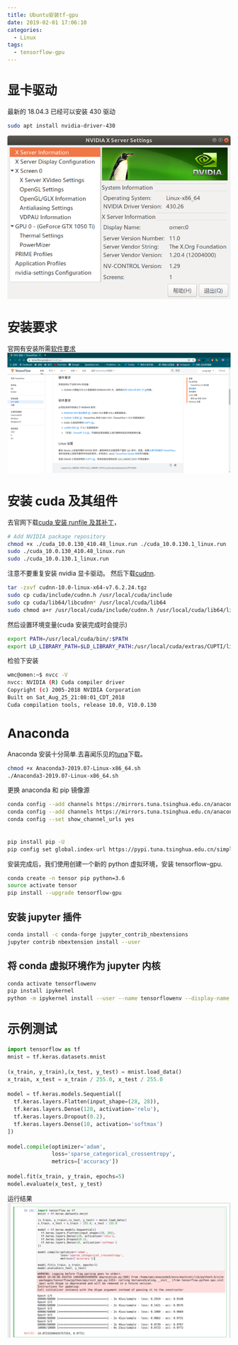 ```yaml
---
title: Ubuntu安装tf-gpu
date: 2019-02-01 17:06:10
categories:
  - Linux
tags:
  - tensorflow-gpu
---
```


# 显卡驱动

最新的 18.04.3 已经可以安装 430 驱动

```bash
sudo apt install nvidia-driver-430
```

<!-- more -->

![](Ubuntu-install-tf-gpu/driver1.png)

# 安装要求

官网有安装所需[软件要求](https://tensorflow.google.cn/install/gpu)
![](Ubuntu-install-tf-gpu/tensor1.png)

# 安装 cuda 及其组件

去官网下载[cuda 安装 runfile 及其补丁](https://developer.nvidia.com/cuda-10.0-download-archive)，

```bash
# Add NVIDIA package repository
chmod +x ./cuda_10.0.130_410.48_linux.run ./cuda_10.0.130.1_linux.run
sudo ./cuda_10.0.130_410.48_linux.run
sudo ./cuda_10.0.130.1_linux.run
```

注意不要重复安装 nvidia 显卡驱动。
然后下载[cudnn](https://developer.nvidia.com/rdp/cudnn-archive).

```bash
tar -zxvf cudnn-10.0-linux-x64-v7.6.2.24.tgz
sudo cp cuda/include/cudnn.h /usr/local/cuda/include
sudo cp cuda/lib64/libcudnn* /usr/local/cuda/lib64
sudo chmod a+r /usr/local/cuda/include/cudnn.h /usr/local/cuda/lib64/libcudnn*
```

然后设置环境变量(cuda 安装完成时会提示)

```bash
export PATH=/usr/local/cuda/bin/:$PATH
export LD_LIBRARY_PATH=$LD_LIBRARY_PATH:/usr/local/cuda/extras/CUPTI/lib64
```

检验下安装

```bash
wmc@omen:~$ nvcc -V
nvcc: NVIDIA (R) Cuda compiler driver
Copyright (c) 2005-2018 NVIDIA Corporation
Built on Sat_Aug_25_21:08:01_CDT_2018
Cuda compilation tools, release 10.0, V10.0.130
```

# Anaconda

Anaconda 安装十分简单.去喜闻乐见的[tuna](https://mirrors.tuna.tsinghua.edu.cn/anaconda/archive/Anaconda3-2019.07-Linux-x86_64.sh)下载。

```bash
chmod +x Anaconda3-2019.07-Linux-x86_64.sh
./Anaconda3-2019.07-Linux-x86_64.sh
```

更换 anaconda 和 pip 镜像源

```bash
conda config --add channels https://mirrors.tuna.tsinghua.edu.cn/anaconda/pkgs/free/
conda config --add channels https://mirrors.tuna.tsinghua.edu.cn/anaconda/pkgs/main/
conda config --set show_channel_urls yes


pip install pip -U
pip config set global.index-url https://pypi.tuna.tsinghua.edu.cn/simple
```

安装完成后，我们使用创建一个新的 python 虚拟环境，安装 tensorflow-gpu.

```bash
conda create -n tensor pip python=3.6
source activate tensor
pip install --upgrade tensorflow-gpu
```

## 安装 jupyter 插件

```bash
conda install -c conda-forge jupyter_contrib_nbextensions
jupyter contrib nbextension install --user
```

## 将 conda 虚拟环境作为 jupyter 内核

```bash
conda activate tensorflowenv
pip install ipykernel
python -m ipykernel install --user --name tensorflowenv --display-name "Python (tensorflowenv)"
```

# 示例测试

```python
import tensorflow as tf
mnist = tf.keras.datasets.mnist

(x_train, y_train),(x_test, y_test) = mnist.load_data()
x_train, x_test = x_train / 255.0, x_test / 255.0

model = tf.keras.models.Sequential([
  tf.keras.layers.Flatten(input_shape=(28, 28)),
  tf.keras.layers.Dense(128, activation='relu'),
  tf.keras.layers.Dropout(0.2),
  tf.keras.layers.Dense(10, activation='softmax')
])

model.compile(optimizer='adam',
              loss='sparse_categorical_crossentropy',
              metrics=['accuracy'])

model.fit(x_train, y_train, epochs=5)
model.evaluate(x_test, y_test)
```

运行结果
![](Ubuntu-install-tf-gpu/run1.png)
